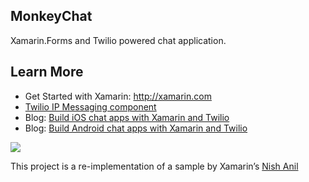 ## MonkeyChat

Xamarin.Forms and Twilio powered chat application.

## Learn More
* Get Started with Xamarin: http://xamarin.com
* [Twilio IP Messaging component](https://components.xamarin.com/view/twilio-ipm)
* Blog: [Build iOS chat apps with Xamarin and Twilio](https://www.twilio.com/blog/2016/05/how-to-build-ios-chat-apps-using-xamarin-and-twilio.html)
* Blog: [Build Android chat apps with Xamarin and Twilio](https://www.twilio.com/blog/2016/05/how-to-build-android-chat-apps-using-xamarin-and-twilio.html)


![](https://raw.githubusercontent.com/nishanil/Xamarin.Forms-Samples/master/Screenshots/Hero-DataTemplateSelector.png)


This project is a re-implementation of a sample by Xamarin’s [Nish Anil](https://github.com/nishanil/Xamarin.Forms-Samples)
